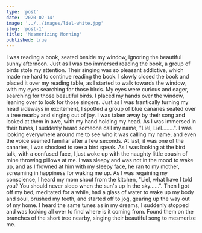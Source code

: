 ```yaml
---
type: 'post'
date: '2020-02-14'
image: '../../images/liel-white.jpg'
slug: 'post-1'
title: 'Mesmerizing Morning'
published: true
---
```


I was reading a book, seated beside my window, ignoring the beautiful sunny afternoon. Just as I was too immersed reading the book, a group of birds stole my attention. Their singing was so pleasant addictive, which made me hard to continue reading the book. I slowly closed the book and placed it over my reading table, as I started to walk towards the window, with my eyes searching for those birds. My eyes were curious and eager, searching for those beautiful birds. I placed my hands over the window, leaning over to look for those singers. Just as I was frantically turning my head sideways in excitement, I spotted a group of blue canaries seated over a tree nearby and singing out of joy. I was taken away by their song and looked at them in awe, with my hand holding my head. As I was immersed in their tunes, I suddenly heard someone call my name, "Liel, Liel........". I was looking everywhere around me to see who it was calling my name, and even the voice seemed familiar after a few seconds. At last, it was one of the canaries, I was shocked to see a bird speak. As I was looking at the bird talk, with a confused face, I just woke up with the naughty little cousin of mine throwing pillows at me. I was sleepy and was not in the mood to wake up, and as I frowned at him with my sleepy face, he ran to my mother, screaming in happiness for waking me up. As I was regaining my conscience, I heard my mom shout from the kitchen, "Liel, what have I told you? You should never sleep when the sun's up in the sky......". Then I got off my bed, meditated for a while, had a glass of water to wake up my body and soul, brushed my teeth, and started off to jog, gearing up the way out of my home. I heard the same tunes as in my dreams, I suddenly stopped and was looking all over to find where is it coming from. Found them on the branches of the short tree nearby, singing their beautiful song to mesmerize me.